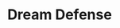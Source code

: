 ---
layout: post
title: "Dream Defense"
image: /images/dream-defense.png
tags:
- Defense Game
- Mobile
- 2D
- C#
- Unity
---